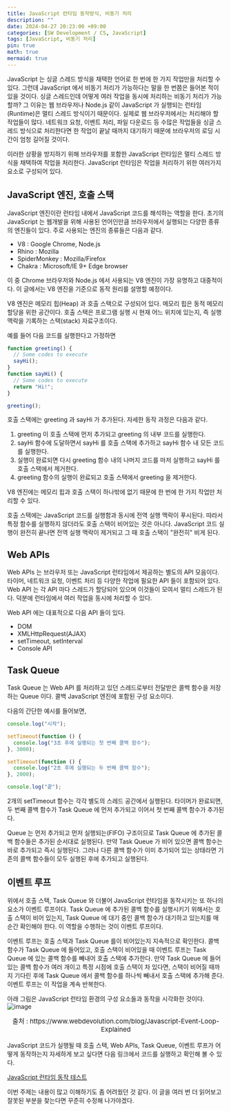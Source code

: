 ```yaml
---
title: JavaScript 런타임 동작방식, 비동기 처리
description: ""
date: 2024-04-27 20:23:00 +09:00
categories: [SW Development / CS, JavaScript]
tags: [JavaScript, 비동기 처리]
pin: true
math: true
mermaid: true
---
```


JavaScript 는 싱글 스레드 방식을 채택한 언어로 한 번에 한 가지 작업만을 처리할 수 있다. 그런데 JavaScript 에서 비동기 처리가 가능하다는 말을 한 번쯤은 들어본 적이 있을 것이다.
싱글 스레드인데 어떻게 여러 작업을 동시에 처리하는 비동기 처리가 가능할까? 그 이유는 웹 브라우저나 Node.js 같이 JavaScript 가 실행되는 런타임(Runtime)은 멀티 스레드 방식이기 때문이다.
실제로 웹 브라우저에서는 처리해야 할 작업들이 많다. 네트워크 요청, 이벤트 처리, 파일 다운로드 등 수많은 작업들을 싱글 스레드 방식으로 처리한다면 한 작업이 끝날 때까지 대기하기 때문에
브라우저의 로딩 시간이 엄청 길어질 것이다.

이러한 상황을 방지하기 위해 브라우저를 포함한 JavaScript 런타임은 멀티 스레드 방식을 채택하여 작업을 처리한다.
JavaScript 런타임은 작업을 처리하기 위한 여러가지 요소로 구성되어 있다.

## **JavaScript 엔진, 호출 스택**

JavaScript 엔진이란 런타임 내에서 JavaScript 코드를 해석하는 역할을 한다. 초기의 JavaScript 는 웹개발을 위해 사용된 언어인만큼 브라우저에서
실행되는 다양한 종류의 엔진들이 있다. 주로 사용되는 엔진의 종류들은 다음과 같다.

- V8 : Google Chrome, Node.js
- Rhino : Mozilla
- SpiderMonkey : Mozilla/Firefox
- Chakra : Microsoft/IE 9+ Edge browser

이 중 Chrome 브라우저와 Node.js 에서 사용되는 V8 엔진이 가장 유명하고 대중적이다. 이 글에서는 V8 엔진을 기준으로 동작 원리를 설명할 예정이다.

V8 엔진은 메모리 힙(Heap) 과 호출 스택으로 구성되어 있다. 메모리 힙은 동적 메모리 할당을 위한 공간이다. 호출 스택은 프로그램 실행 시 현재 어느 위치에 있는지, 즉 실행 맥락을 기록하는 스택(stack) 자료구조이다.

예를 들어 다음 코드를 실행한다고 가정하면

```js
function greeting() {
  // Some codes to execute
  sayHi();
}
function sayHi() {
  // Some codes to execute
  return "Hi!";
}

greeting();
```

호출 스택에는 greeting 과 sayHi 가 추가된다. 자세한 동작 과정은 다음과 같다.

1. greeting 이 호출 스택에 먼저 추가되고 greeting 의 내부 코드를 실행한다.
2. sayHi 함수에 도달하면서 sayHi 를 호출 스택에 추가하고 sayHi 함수 내 모든 코드를 실행한다.
3. 실행이 완료되면 다시 greeting 함수 내의 나머지 코드를 마저 실행하고 sayHi 를 호출 스택에서 제거한다.
4. greeting 함수의 실행이 완료되고 호출 스택에서 greeting 을 제거한다.

V8 엔진에는 메모리 힙과 호출 스택이 하나밖에 없기 때문에 한 번에 한 가지 작업만 처리할 수 있다.

호출 스택에는 JavaScript 코드를 실행함과 동시에 전역 실행 맥락이 푸시된다. 따라서 특정 함수를 실행하지 않더라도 호출 스택이 비어있는 것은 아니다. JavaScript 코드 실행이 완전히 끝나면 전역 실행 맥락이 제거되고 그 때 호출 스택이 "완전히" 비게 된다.

## **Web APIs**

Web APIs 는 브라우저 또는 JavaScript 런타임에서 제공하는 별도의 API 모음이다. 타이머, 네트워크 요청, 이벤트 처리 등 다양한 작업에 필요한 API 들이 포함되어 있다. Web API 는 각 API 마다 스레드가 할당되어 있으며 이것들이 모여서 멀티 스레드가 된다. 덕분에 런타임에서 여러 작업을 동시에 처리할 수 있다.

Web API 에는 대표적으로 다음 API 들이 있다.

- DOM
- XMLHttpRequest(AJAX)
- setTimeout, setInterval
- Console API

## **Task Queue**

Task Queue 는 Web API 를 처리하고 있던 스레드로부터 전달받은 콜백 함수을 저장하는 Queue 이다. 콜백 JavaScript 엔진에 포함된 구성 요소이다.

다음의 간단한 예시를 들어보면,

```js
console.log("시작");

setTimeout(function () {
  console.log("3초 후에 실행되는 첫 번째 콜백 함수");
}, 3000);

setTimeout(function () {
  console.log("2초 후에 실행되는 두 번째 콜백 함수");
}, 2000);

console.log("끝");
```

2개의 setTimeout 함수는 각각 별도의 스레드 공간에서 실행된다. 타이머가 완료되면, 두 번째 콜백 함수가 Task Queue 에 먼저 추가되고 이어서 첫 번째 콜백 함수가 추가된다.

Queue 는 먼저 추가되고 먼저 실행되는(FIFO) 구조이므로 Task Queue 에 추가된 콜백 함수들은 추가된 순서대로 실행된다. 만약 Task Queue 가 비어 있으면 콜백 함수는 바로 추가되고 즉시 실행된다. 그러나 다른 콜백 함수가 이미 추가되어 있는 상태라면 기존의 콜백 함수들이 모두 실행된 후에 추가되고 실행된다.

## **이벤트 루프**

위에서 호출 스택, Task Queue 와 더불어 JavaScript 런타임을 동작시키는 또 하나의 요소가 이벤트 루프이다. Task Queue 에 추가된 콜백 함수를 실행시키기 위해서는 호출 스택이 비어 있는지, Task Queue 에 대기 중인 콜백 함수가 대기하고 있는지를 매 순간 확인해야 한다. 이 역할을 수행하는 것이 이벤트 루프이다.

이벤트 루프는 호출 스택과 Task Queue 를이 비어있는지 지속적으로 확인한다. 콜백 함수가 Task Queue 에 들어있고, 호출 스택이 비어있을 때 이벤트 루프는 Task Queue 에 있는 콜백 함수를 빼내어 호출 스택에 추가한다. 만약 Task Queue 에 들어 있는 콜백 함수가 여러 개이고 특정 시점에 호출 스택이 차 있다면, 스택이 비어질 때까지 기다린 후에 Task Queue 에서 콜백 함수를 하나씩 빼내서 호출 스택에 추가해 준다. 이벤트 루프는 이 작업을 계속 반복한다.

아래 그림은 JavaScript 런타임 환경의 구성 요소들과 동작을 시각화한 것이다.
![image](https://i.ibb.co/nbQc6sk/Javascript-event-loop.png)

<div style="font-size:15px; text-align:center">출처 : https://www.webdevolution.com/blog/Javascript-Event-Loop-Explained</div>
<br/>
JavaScript 코드가 실행될 때 호출 스택, Web APIs, Task Queue, 이벤트 루프가 어떻게 동작하는지 자세하게 보고 싶다면 다음 링크에서 코드를 실행하고 확인해 볼 수 있다.

[JavaScript 런타임 동작 테스트](http://latentflip.com/loupe/?code=JC5vbignYnV0dG9uJywgJ2NsaWNrJywgZnVuY3Rpb24gb25DbGljaygpIHsKICAgIHNldFRpbWVvdXQoZnVuY3Rpb24gdGltZXIoKSB7CiAgICAgICAgY29uc29sZS5sb2coJ1lvdSBjbGlja2VkIHRoZSBidXR0b24hJyk7ICAgIAogICAgfSwgMjAwMCk7Cn0pOwoKY29uc29sZS5sb2coIkhpISIpOwoKc2V0VGltZW91dChmdW5jdGlvbiB0aW1lb3V0KCkgewogICAgY29uc29sZS5sb2coIkNsaWNrIHRoZSBidXR0b24hIik7Cn0sIDQwMDApOwoKY29uc29sZS5sb2coIldlbGNvbWUgdG8gbG91cGUuIik7!!!PGJ1dHRvbj5DbGljayBtZSE8L2J1dHRvbj4%3D)

이번 주제는 내용이 많고 이해하기도 좀 어려웠던 것 같다. 이 글을 여러 번 더 읽어보고 잘못된 부분을 찾는다면 꾸준히 수정해 나가야겠다.
